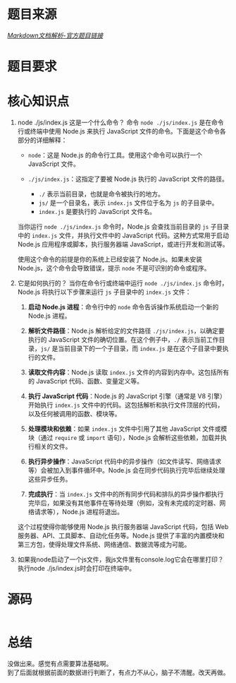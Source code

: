 # 题目来源
*[Markdown文档解析-官方题目链接](https://www.lanqiao.cn/problems/5142/learning/?subject_code=4&group_code=2&match_num=14&match_flow=1&origin=cup)*

# 题目要求


# 核心知识点
1. node ./js/index.js 这是一个什么命令？
   命令 `node ./js/index.js` 是在命令行或终端中使用 Node.js 来执行 JavaScript 文件的命令。下面是这个命令各部分的详细解释：

    - `node`：这是 Node.js 的命令行工具。使用这个命令可以执行一个 JavaScript 文件。

    - `./js/index.js`：这指定了要被 Node.js 执行的 JavaScript 文件的路径。
        - `./` 表示当前目录，也就是命令被执行的地方。
        - `js/` 是一个目录名，表示 `index.js` 文件位于名为 `js` 的子目录中。
        - `index.js` 是要执行的 JavaScript 文件名。

   当你运行 `node ./js/index.js` 命令时，Node.js 会查找当前目录的 `js` 子目录中的 `index.js` 文件，并执行文件中的 JavaScript 代码。这种方式常用于启动 Node.js 应用程序或脚本，执行服务器端 JavaScript，或进行开发和测试等。

   使用这个命令的前提是你的系统上已经安装了 Node.js。如果未安装 Node.js，这个命令会导致错误，提示 `node` 不是可识别的命令或程序。

2. 它是如何执行的？
   当你在命令行或终端中运行 `node ./js/index.js` 命令时，Node.js 将执行以下步骤来运行 `js` 子目录中的 `index.js` 文件：

    1. **启动 Node.js 进程**：命令行中的 `node` 命令告诉操作系统启动一个新的 Node.js 进程。

    2. **解析文件路径**：Node.js 解析给定的文件路径 `./js/index.js`，以确定要执行的 JavaScript 文件的确切位置。在这个例子中，`./` 表示当前工作目录，`js/` 是当前目录下的一个子目录，而 `index.js` 是在这个子目录中要执行的文件。

    3. **读取文件内容**：Node.js 读取 `index.js` 文件的内容到内存中。这包括所有的 JavaScript 代码、函数、变量定义等。

    4. **执行 JavaScript 代码**：Node.js 的 JavaScript 引擎（通常是 V8 引擎）开始执行 `index.js` 文件中的代码。这包括解析和执行文件顶层的代码，以及任何被调用的函数、模块等。

    5. **处理模块和依赖**：如果 `index.js` 文件中引用了其他 JavaScript 文件或模块（通过 `require` 或 `import` 语句），Node.js 会解析这些依赖，加载并执行相关的文件。

    6. **执行异步操作**：JavaScript 代码中的异步操作（如文件读写、网络请求等）会被加入到事件循环中。Node.js 会在同步代码执行完毕后继续处理这些异步任务。

    7. **完成执行**：当 `index.js` 文件中的所有同步代码和排队的异步操作都执行完毕后，如果没有其他事件在等待处理（例如，没有未完成的定时器、网络请求等），Node.js 进程将退出。

   这个过程使得你能够使用 Node.js 执行服务器端 JavaScript 代码，包括 Web 服务器、API、工具脚本、自动化任务等。Node.js 提供了丰富的内置模块和第三方包，使得处理文件系统、网络通信、数据流等成为可能。

3. 如果我node启动了一个js文件，我js文件里有console.log它会在哪里打印？
    执行node ./js/index.js时会打印在终端中。

# 源码
```javascript 

```

# 总结
没做出来。感觉有点需要算法基础啊。  
到了后面就根据前面的数据进行判断了，有点力不从心，脑子不清醒。改天再做。
